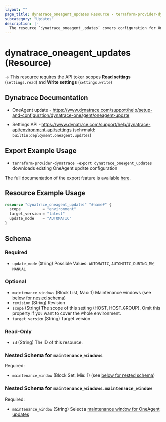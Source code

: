 ```yaml
---
layout: ""
page_title: dynatrace_oneagent_updates Resource - terraform-provider-dynatrace"
subcategory: "Updates"
description: |-
  The resource `dynatrace_oneagent_updates` covers configuration for OneAgent updates
---
```


# dynatrace_oneagent_updates (Resource)

-> This resource requires the API token scopes **Read settings** (`settings.read`) and **Write settings** (`settings.write`)

## Dynatrace Documentation

- OneAgent update - https://www.dynatrace.com/support/help/setup-and-configuration/dynatrace-oneagent/oneagent-update

- Settings API - https://www.dynatrace.com/support/help/dynatrace-api/environment-api/settings (schemaId: `builtin:deployment.oneagent.updates`)

## Export Example Usage

- `terraform-provider-dynatrace -export dynatrace_oneagent_updates` downloads existing OneAgent update configuration

The full documentation of the export feature is available [here](https://dt-url.net/h203qmc).

## Resource Example Usage

```terraform
resource "dynatrace_oneagent_updates" "#name#" {
  scope          = "environment"
  target_version = "latest"
  update_mode    = "AUTOMATIC"
}
```

<!-- schema generated by tfplugindocs -->
## Schema

### Required

- `update_mode` (String) Possible Values: `AUTOMATIC`, `AUTOMATIC_DURING_MW`, `MANUAL`

### Optional

- `maintenance_windows` (Block List, Max: 1) Maintenance windows (see [below for nested schema](#nestedblock--maintenance_windows))
- `revision` (String) Revision
- `scope` (String) The scope of this setting (HOST, HOST_GROUP). Omit this property if you want to cover the whole environment.
- `target_version` (String) Target version

### Read-Only

- `id` (String) The ID of this resource.

<a id="nestedblock--maintenance_windows"></a>
### Nested Schema for `maintenance_windows`

Required:

- `maintenance_window` (Block Set, Min: 1) (see [below for nested schema](#nestedblock--maintenance_windows--maintenance_window))

<a id="nestedblock--maintenance_windows--maintenance_window"></a>
### Nested Schema for `maintenance_windows.maintenance_window`

Required:

- `maintenance_window` (String) Select a [maintenance window for OneAgent updates](/ui/settings/builtin:deployment.management.update-windows)
 